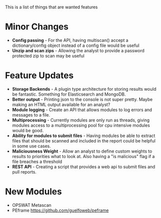 This is a list of things that are wanted features

# Minor Changes #
- **Config passing** - For the API, having multiscan() accept a dictionary/config object instead of a config file would be useful
- **Unzip and scan zips** - Allowing the analyst to provide a password protected zip to scan may be useful

# Feature Updates #
- **Storage Backends** - A plugin type architecture for storing results would be fantastic. Something for Elasticsearch and MongoDB.
- **Better output** - Printing json to the console is not super pretty. Maybe making an HTML output available for an analyst?
- **Module logging** - Create an API that allows modules to log errors and messages to a file.
- **Multiprocessing** - Currently modules are only run as threads, giving modules access to a multiprocessing pool for cpu intensive modules would be good.
- **Ability for modules to submit files** - Having modules be able to extract files that should be scanned and included in the report could be helpful in some use cases.
- **Maliciousness Weight** - Allow an analyst to define custom weights to results to priorities what to look at. Also having a "is malicious" flag if a file breaches a threshold
- **REST API** - Creating a script that provides a web api to submit files and pull reports.

# New Modules #
- OPSWAT Metascan
- PEframe https://github.com/guelfoweb/peframe
